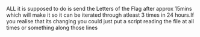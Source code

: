 ALL it is supposed to do is send the Letters of the Flag after approx 15mins which will make it so it can be iterated through atleast 3 times in 24 hours.If you realise that its changing you could just put a script reading the file at all times or something along those lines
